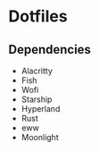 # <h1> Dotfiles </h1>
## Dependencies
* Alacritty
* Fish
* Wofi
* Starship
* Hyperland
* Rust
* eww
* Moonlight
